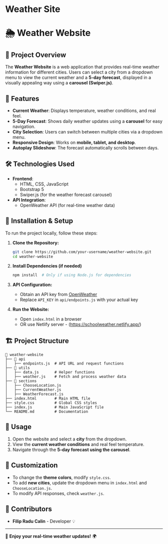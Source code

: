 # Weather Site

# 🌦 Weather Website

## 📌 Project Overview

The **Weather Website** is a web application that provides real-time weather information for different cities. Users can select a city from a dropdown menu to view the current weather and a **5-day forecast**, displayed in a visually appealing way using a **carousel (Swiper.js)**.

## 🌟 Features

- **Current Weather**: Displays temperature, weather conditions, and real feel.
- **5-Day Forecast**: Shows daily weather updates using a **carousel** for easy navigation.
- **City Selection**: Users can switch between multiple cities via a dropdown menu.
- **Responsive Design**: Works on **mobile, tablet, and desktop**.
- **Autoplay Slideshow**: The forecast automatically scrolls between days.

## 🛠 Technologies Used

- **Frontend**:
  - HTML, CSS, JavaScript
  - Bootstrap 5
  - Swiper.js (for the weather forecast carousel)
- **API Integration**:
  - OpenWeather API (for real-time weather data)

## 🚀 Installation & Setup

To run the project locally, follow these steps:

1. **Clone the Repository:**

   ```bash
   git clone https://github.com/your-username/weather-website.git
   cd weather-website
   ```

2. **Install Dependencies (if needed)**

   ```bash
   npm install  # Only if using Node.js for dependencies
   ```

3. **API Configuration:**

   - Obtain an API key from [OpenWeather](https://openweathermap.org/)
   - Replace `API_KEY` in `api/endpoints.js` with your actual key

4. **Run the Website:**
   - Open `index.html` in a browser
   - OR use Netlify server - (https://schoolweather.netlify.app/)

## 🏗️ Project Structure

```
📁 weather-website
├── 📂 api
│   ├── endpoints.js  # API URL and request functions
├── 📂 utils
│   ├── data.js       # Helper functions
│   ├── weather.js    # Fetch and process weather data
├── 📂 sections
│   ├── ChooseLocation.js
│   ├── CurrentWeather.js
│   ├── WeatherForecast.js
├── index.html        # Main HTML file
├── style.css         # Global CSS styles
├── index.js          # Main JavaScript file
└── README.md         # Documentation
```

## 🎯 Usage

1. Open the website and select a **city** from the dropdown.
2. View the **current weather conditions** and real feel temperature.
3. Navigate through the **5-day forecast using the carousel**.

## 🎨 Customization

- To change the **theme colors**, modify `style.css`.
- To add **new cities**, update the dropdown menu in `index.html` and `ChooseLocation.js`.
- To modify API responses, check `weather.js`.

## 🤝 Contributors

- **Filip Radu Calin** - Developer
  💡

---

🚀 **Enjoy your real-time weather updates!** 🌍
